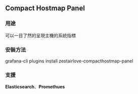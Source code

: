 ## Compact Hostmap Panel
    
### 用途
可以一目了然的呈現主機的系統指標
    
### 安裝方法
grafana-cli plugins install zestairlove-compacthostmap-panel
    
### 支援
**Elasticsearch**、**Promethues**

